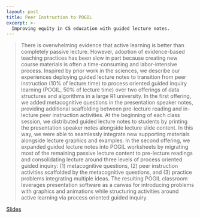 ```yaml
---
layout: post
title: Peer Instruction to POGIL
excerpt: >-
  Improving equity in CS education with guided lecture notes.
---
```


> There is overwhelming evidence that active learning is better than completely passive lecture. However, adoption of evidence-based teaching practices has been slow in part because creating new course materials is often a time-consuming and labor-intensive process. Inspired by prior work in the sciences, we describe our experiences deploying guided lecture notes to transition from peer instruction (10% of lecture time) to process oriented guided inquiry learning (POGIL, 50% of lecture time) over two offerings of data structures and algorithms in a large R1 university. In the first offering, we added metacognitive questions in the presentation speaker notes, providing additional scaffolding between pre-lecture reading and in-lecture peer instruction activities. At the beginning of each class session, we distributed guided lecture notes to students by printing the presentation speaker notes alongside lecture slide content. In this way, we were able to seamlessly integrate new supporting materials alongside lecture graphics and examples. In the second offering, we expanded guided lecture notes into POGIL worksheets by migrating most of the remaining passive lecture content to pre-lecture readings and consolidating lecture around three levels of process oriented guided inquiry: (1) metacognitive questions, (2) peer instruction activities scaffolded by the metacognitive questions, and (3) practice problems integrating multiple ideas. The resulting POGIL classroom leverages presentation software as a canvas for introducing problems with graphics and animations while structuring activities around active learning via process oriented guided inquiry.

[Slides](https://docs.google.com/presentation/d/1s0-SIk1DXwGRuNrXDuim6NI4UAAq3JQtAdIWYf20DcE/edit?usp=sharing)
